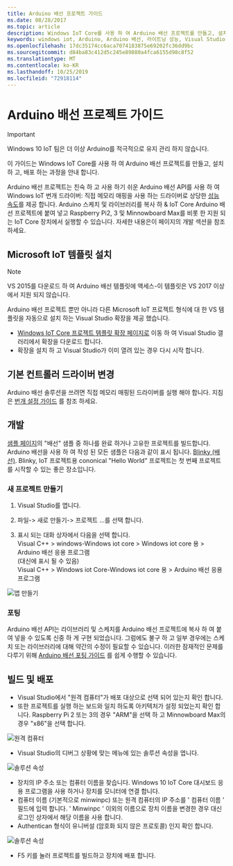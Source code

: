 ```yaml
---
title: Arduino 배선 프로젝트 가이드
ms.date: 08/28/2017
ms.topic: article
description: Windows IoT Core를 사용 하 여 Arduino 배선 프로젝트를 만들고, 설치 하 고, 배포 하는 방법에 대해 알아봅니다.
keywords: windows iot, Arduino, Arduino 배선, 라이트닝 성능, Visual Studio
ms.openlocfilehash: 17dc35174cc6aca7074183875e69202fc36dd9bc
ms.sourcegitcommit: d84ba83c412d5c245e89880a4fca6155d98c8f52
ms.translationtype: MT
ms.contentlocale: ko-KR
ms.lasthandoff: 10/25/2019
ms.locfileid: "72918114"
---
```

# <a name="arduino-wiring-project-guide"></a>Arduino 배선 프로젝트 가이드

> [!IMPORTANT]
> Windows 10 IoT 팀은 더 이상 Arduino를 적극적으로 유지 관리 하지 않습니다.

이 가이드는 Windows IoT Core를 사용 하 여 Arduino 배선 프로젝트를 만들고, 설치 하 고, 배포 하는 과정을 안내 합니다.

Arduino 배선 프로젝트는 친숙 하 고 사용 하기 쉬운 Arduino 배선 API를 사용 하 여 Windows IoT 번개 드라이버: 직접 메모리 매핑을 사용 하는 드라이버로 상당한 [성능 속도](../develop-your-app/LightningPerformance.md)를 제공 합니다. Arduino 스케치 및 라이브러리를 복사 하 & IoT Core Arduino 배선 프로젝트에 붙여 넣고 Raspberry Pi2, 3 및 Minnowboard Max를 비롯 한 지원 되는 IoT Core 장치에서 실행할 수 있습니다. 자세한 내용은이 페이지의 개발 섹션을 참조 하세요.

## <a name="install-the-microsoft-iot-templates"></a>Microsoft IoT 템플릿 설치

> [!NOTE]
> VS 2015를 다운로드 하 여 Arduino 배선 템플릿에 액세스-이 템플릿은 VS 2017 이상에서 지원 되지 않습니다.

Arduino 배선 프로젝트 뿐만 아니라 다른 Microsoft IoT 프로젝트 형식에 대 한 VS 템플릿을 자동으로 설치 하는 Visual Studio 확장을 제공 했습니다. 

- [Windows IoT Core 프로젝트 템플릿 확장 페이지로](https://go.microsoft.com/fwlink/?linkid=847472) 이동 하 여 Visual Studio 갤러리에서 확장을 다운로드 합니다.
- 확장을 설치 하 고 Visual Studio가 이미 열려 있는 경우 다시 시작 합니다.

## <a name="change-the-default-controller-driver"></a>기본 컨트롤러 드라이버 변경

Arduino 배선 솔루션을 쓰려면 직접 메모리 매핑된 드라이버를 실행 해야 합니다. 지침은 [번개 설정 가이드](../develop-your-app/LightningSetup.md) 를 참조 하세요.

## <a name="develop"></a>개발
[샘플 페이지](https://developer.microsoft.com/en-us/windows/iot/samples)의 "배선" 샘플 중 하나를 완료 하거나 고유한 프로젝트를 빌드합니다. Arduino 배선을 사용 하 여 작성 된 모든 샘플은 다음과 같이 표시 됩니다. [Blinky (배선)](https://developer.microsoft.com/en-us/windows/iot/samples/helloblinkybackgroundwiring). Blinky, IoT 프로젝트용 cononical "Hello World" 프로젝트는 첫 번째 프로젝트를 시작할 수 있는 좋은 장소입니다.

### <a name="create-a-new-project"></a>새 프로젝트 만들기
1. Visual Studio를 엽니다.

2. 파일-> 새로 만들기-> 프로젝트 ...를 선택 합니다.

3. 표시 되는 대화 상자에서 다음을 선택 합니다.  
Visual C++ > windows-Windows iot core > Windows iot core 용 > Arduino 배선 응용 프로그램  
(대신에 표시 될 수 있음)  
Visual C++ > Windows iot Core-Windows iot core 용 > Arduino 배선 응용 프로그램 


![앱 만들기](../media/ArduinoWiring/appcreate.png)

### <a name="porting"></a>포팅

Arduino 배선 API는 라이브러리 및 스케치를 Arduino 배선 프로젝트에 복사 하 여 붙여 넣을 수 있도록 신중 하 게 구현 되었습니다. 그럼에도 불구 하 고 일부 경우에는 스케치 또는 라이브러리에 대해 약간의 수정이 필요할 수 있습니다. 이러한 잠재적인 문제를 다루기 위해 [Arduino 배선 포팅 가이드](ArduinoWiringPortingGuide.md) 를 쉽게 수행할 수 있습니다.

## <a name="build-and-deploy"></a>빌드 및 배포

- Visual Studio에서 "원격 컴퓨터"가 배포 대상으로 선택 되어 있는지 확인 합니다.
- 또한 프로젝트를 실행 하는 보드와 일치 하도록 아키텍처가 설정 되었는지 확인 합니다. Raspberry Pi 2 또는 3의 경우 "ARM"을 선택 하 고 Minnowboard Max의 경우 "x86"을 선택 합니다.

![원격 컴퓨터](../media/ArduinoWiring/wiringapp_remotemachine.png)

- Visual Studio의 디버그 상황에 맞는 메뉴에 있는 솔루션 속성을 엽니다.

![솔루션 속성](../media/ArduinoWiring/wiringapp_properties.png)

- 장치의 IP 주소 또는 컴퓨터 이름을 찾습니다. Windows 10 IoT Core 대시보드 응용 프로그램을 사용 하거나 장치를 모니터에 연결 합니다.
- 컴퓨터 이름 (기본적으로 minwinpc) 또는 원격 컴퓨터의 IP 주소를 ' 컴퓨터 이름 ' 필드에 입력 합니다. ' Minwinpc ' 이외의 이름으로 장치 이름을 변경한 경우 대신 로그인 상자에서 해당 이름을 사용 합니다.
- Authentican 형식이 유니버설 (암호화 되지 않은 프로토콜) 인지 확인 합니다.

![솔루션 속성](../media/ArduinoWiring/wiringapp_properties2.png)

- F5 키를 눌러 프로젝트를 빌드하고 장치에 배포 합니다.
